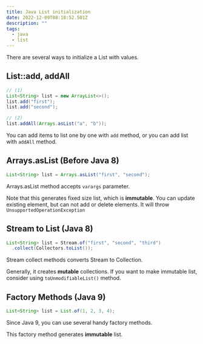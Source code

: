 ```yaml
---
title: Java List initialization
date: 2022-12-09T08:18:52.501Z
description: ""
tags:
  - java
  - list
---
```

There are several ways to initialize a List with values.



## List::add, addAll

```java
// (1)
List<String> list = new ArrayList<>();
list.add("first");
list.add("second");

// (2)
list.addAll(Arrays.asList("a", "b"));
```

You can add items to list one by one with `add` method, or you can add list with `addAll` method.



## Arrays.asList (Before Java 8)

```java
List<String> list = Arrays.asList("first", "second");
```

Arrays.asList method accepts `varargs` parameter.

Note that this generates fixed size list, which is **immutable**. You can update existing element, but can not add or delete elements. It will throw `UnsupportedOperationException`



## Stream to List (Java 8)

```java
List<String> list = Stream.of("first", "second", "third")
  .collect(Collectors.toList());
```

Stream collect methods converts Stream to Collection.

Generally, it creates **mutable** collections. If you want to make immutable list, consider using `toUnmodifiableList()` method.



## Factory Methods (Java 9)

```java
List<String> list = List.of(1, 2, 3, 4);
```

Since Java 9, you can use several handy factory methods.

This factory method generates **immutable** list.
